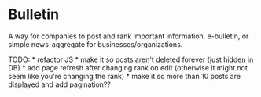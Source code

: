 Bulletin
========

A way for companies to post and rank important information. e-bulletin, or simple news-aggregate for businesses/organizations.

TODO:
    * refactor JS
    * make it so posts aren't deleted forever (just hidden in DB)
    * add page refresh after changing rank on edit (otherwise it might not seem like you're changing the rank)
    * make it so more than 10 posts are displayed and add pagination??
